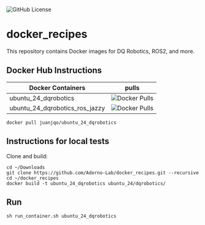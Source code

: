 ![GitHub License](https://img.shields.io/github/license/Adorno-Lab/docker_images)

# docker_recipes
This repository contains Docker images for DQ Robotics, ROS2, and more.

## Docker Hub Instructions

|Docker Containers | pulls |
|----------------- |-------|
|ubuntu_24_dqrobotics|![Docker Pulls](https://img.shields.io/docker/pulls/juanjqo/ubuntu_24_dqrobotics)|
|ubuntu_24_dqrobotics_ros_jazzy|![Docker Pulls](https://img.shields.io/docker/pulls/juanjqo/ubuntu_24_dqrobotics_ros_jazzy)|

```shell
docker pull juanjqo/ubuntu_24_dqrobotics
```

## Instructions for local tests

Clone and build:

```shell
cd ~/Downloads
git clone https://github.com/Adorno-Lab/docker_recipes.git --recursive
cd ~/docker_recipes
docker build -t ubuntu_24_dqrobotics ubuntu_24/dqrobotics/
```

## Run

```shell
sh run_container.sh ubuntu_24_dqrobotics
```
